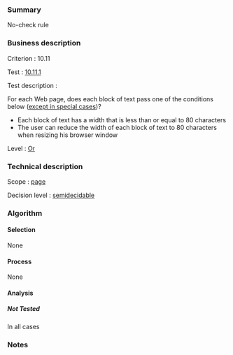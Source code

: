 ### Summary

No-check rule

### Business description

Criterion : 10.11

Test : [10.11.1](http://www.accessiweb.org/index.php/accessiweb-22-english-version.html#test-10-11-1)

Test description :

For each Web page, does each block of text pass one of the conditions
below ([except in special
cases](http://www.accessiweb.org/index.php/glossary-76.html#cpCrit10-11 "Special cases for criterion 10.11"))?

-   Each block of text has a width that is less than or equal to 80
    characters
-   The user can reduce the width of each block of text to 80 characters
    when resizing his browser window

Level : [Or](/en/category/rules-design/accessiweb-11/level/or)

### Technical description

Scope : [page](/en/category/rules-design/accessiweb-11/scope/page)

Decision level :
[semidecidable](/en/category/rules-design/accessiweb-11/decision-level/semidecidable)

### Algorithm

#### Selection

None

#### Process

None

#### Analysis

##### Not Tested

In all cases

### Notes



